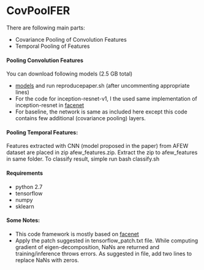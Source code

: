 # CovPoolFER

There are following main parts:
* Covariance Pooling of Convolution Features
* Temporal Pooling of Features

#### Pooling Convolution Features
You can download following models (2.5 GB total)
* [models](https://drive.google.com/open?id=1SmFPoX3ASqUXbvtOYFGJnMzr9PhHHjZq)
and run reproducepaper.sh (after uncommenting appropriate lines)
* For the code for inception-resnet-v1, I the used same implementation of inception-resnet in [facenet](https://github.com/davidsandberg/facenet)
* For baseline, the network is same as included here except this code contains few additional (covariance pooling) layers.

#### Pooling Temporal Features:
Features extracted with CNN (model proposed in the paper) from AFEW dataset are placed in zip afew_features.zip. Extract the zip to afew_features in same folder. To classify result, simple run bash classify.sh

#### Requirements
* python 2.7
* tensorflow
* numpy
* sklearn

#### Some Notes:
* This code framework is mostly based on [facenet](https://github.com/davidsandberg/facenet)
* Apply the patch suggested in tensorflow_patch.txt file. While computing gradient of eigen-decomposition, NaNs are returned and training/inference throws errors. As suggested in file, add two lines to replace NaNs with zeros.
